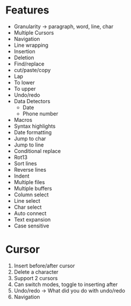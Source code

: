 Features
========
* Granularity -> paragraph, word, line, char
* Multiple Cursors
* Navigation
* Line wrapping
* Insertion
* Deletion
* Find/replace
* cut/paste/copy
* Lap
* To lower
* To upper
* Undo/redo
* Data Detectors
    * Date
    * Phone number
* Macros
* Syntax highlights
* Date formatting
* Jump to char
* Jump to line
* Conditional replace
* Rot13
* Sort lines
* Reverse lines
* Indent
* Multiple files
* Multiple buffers
* Column select
* Line select
* Char select
* Auto connect
* Text expansion
* Case sensitive

Cursor
======
1. Insert before/after cursor
2. Delete a character
3. Support 2 cursors
4. Can switch modes, toggle to inserting after
5. Undo/redo -> What did you do with undo/redo
6. Navigation
